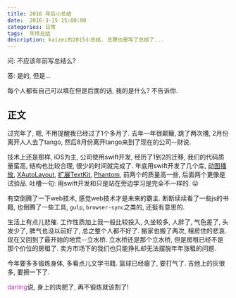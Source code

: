 ```yaml
---
title: 2016 年后小总结
date:  2016-3-15 15:00:00
categories: 日常
tags:  年终总结
description: kaizei的2015小总结. 总算也是写了总结了...
---
```



问: 不应该年前写总结么?

答: 是的, 但是...



每个人都有自己可以填在但是后面的话, 我的是什么? 不告诉你.

## 正文

过完年了, 嗯, 不用提醒我已经过了1个多月了. 去年一年很颠簸, 跳了两次槽, 2月份离开人人去了tango, 然后8月份离开tango来到了现在的公司--财说. 

技术上还是那样, iOS为主, 公司使用swift开发, 经历了1到2的迁移, 我们的代码质量蛮高, 结构也比较合理, 很少的时间就完成了. 年底用swift开发了几个库, [动图播放](https://github.com/kaizeiyimi/XLYAnimatedImage), [XAutoLayout](https://github.com/kaizeiyimi/XAutoLayout),  [扩展TextKit](https://github.com/kaizeiyimi/XLYTextKitExtension), [Phantom](https://github.com/kaizeiyimi/Phantom), 前两个的质量高一些, 后面两个更像是试验品. 吐槽一句: 用swift开发和只是站在旁边学习是完全不一样的. 😛

 有空倒腾了一下web技术, 感觉web技术才是未来的霸主. 断断续续看了一些js的书籍, 也倒腾了一些工具, `gulp`, `browser-sync`之类的, 还挺有意思的.

生活上有点儿悲催. 工作性质加上我一般比较投入, 久坐较多, 人胖了, 气色差了, 头发少了, 脾气也没以前好了, 总之整个人都不好了. 搬家也搬了两次, 租房住的悲哀. 现在又回到了最开始的地荒--立水桥. 立水桥还是那个立水桥, 但是房租已经不是那个价位的房租了. 卖方市场下的我们也只能挣扎却无法摆脱年年涨租的问题.

今年要多多锻炼身体, 多看点儿文学书籍. 篮球已经瘪了, 要打气了. 吉他上的灰很多, 要擦一下了. 

<span style="color:rgb(179,62,170)">darling</span>说, 身上的肉肥了, 再不锻炼就该割了!